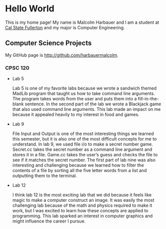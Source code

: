 # Hello World

This is my home page! My name is Malcolm Harbauer and I am a student at [Cal State Fullerton](http://www.fullerton.edu/) and my major is Computer Engineering.

## Computer Science Projects

My GitHub page is http://github.com/harbauermalcolm.

### CPSC 120

* Lab 5

    Lab 5 is one of my favorite labs because we wrote a sandwich themed MadLib program that taught us how to take command line arguments. The program takes words from the user and puts them into a fill-in-the-blank sentence. In the second part of the lab we wrote a Blackjack game that also used command line arguments. This lab made an impact on me because it appealed heavily to my interest in food and games. 
 
* Lab 9 

    File Input and Output is one of the most interesting things we learned this semester, but it is also one of the most difficult concepts for me to understand. In lab 9, we used file i/o to make a secret number game. Secret.cc takes the secret number as a command line argument and stores it in a file. Game.cc takes the user’s guess and checks the file to see if it matches the secret number. The first part of lab nine was also interesting and challenging because we learned how to filter the contents of a file by sorting all the five letter words from a list and outputting them to the terminal. 

* Lab 12 

    I think lab 12 is the most exciting lab that we did because it feels like magic to make a computer construct an image. It was easily the most challenging lab because of the math and physics required to make it work, but I was excited to learn how these concepts are applied to programming. This lab sparked an interest in computer graphics and might influence the career I pursue. 

